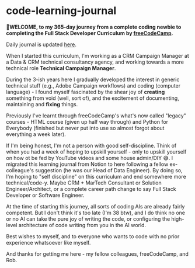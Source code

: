 # code-learning-journal
**👏WELCOME, to my 365-day journey from a complete coding newbie to completing the Full Stack Developer Curriculum by [freeCodeCamp](https://www.freecodecamp.org/learn/full-stack-developer/).**

Daily journal is updated [here](https://github.com/codyy2024/code-learning-journal).

When I started this curriculum, I'm working as a CRM Campaign Manager at a Data & CRM technical consultancy agency, and working towards a more technical role **Technical Campaign Manager**.

During the 3-ish years here I gradually developed the interest in generic technical stuff (e.g., Adobe Campaign workflows) and coding (computer language) - I found myself fascinated by the shear joy of **creating** something from void (well, sort of), and the excitement of documenting, maintaining and **fixing** things.

Previously I've learnt through freeCodeCamp's what's now called "legacy" courses - HTML course (given up half way through) and Python for Everybody (finished but never put into use so almost forgot about everything a week later).

If I'm being honest, I'm not a person with good self-discipline. Think of when you had a week of hoping to upskill yourself - only to upskill yourself on how ot be fed by YouTube videos and some house admin/DIY 😅. I migrated this learning journal from Notion to here following a fellow ex-colleague's suggestion (he was our Head of Data Engineer). By doing so, I'm hoping to "self discipline" on this curriculum and end somewhere more technical/code-y. Maybe CRM + MarTech Consultant or Solution Engineer/Architect, or a complete career path change to say Full Stack Developer or Software Engineer.

At the time of starting this journey, all sorts of coding AIs are already fairly competent. But I don't think it's too late (I'm 38 btw), and I do think no one or no AI can take the pure joy of writing the code, or configuring the high-level architecture of code writing from you in the AI world.

Best wishes to myself, and to everyone who wants to code with no prior experience whatsoever like myself.

And thanks for getting me here - my fellow colleagues, freeCodeCamp, and Rob.
